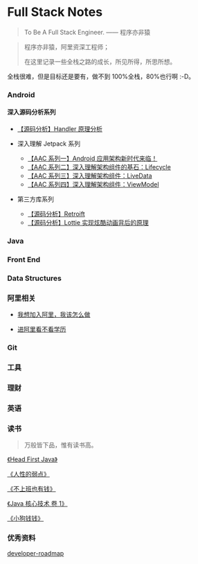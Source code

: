 # Full Stack Notes

> To Be A Full  Stack Engineer.  —— 程序亦非猿

> 程序亦非猿，阿里资深工程师；
>
> 在这里记录一些全栈之路的成长，所见所得，所思所想。



全栈很难，但是目标还是要有，做不到 100%全栈，80%也行啊 :-D。



 ### Android 



#### 深入源码分析系列

- [【源码分析】Handler 原理分析](./android/handler.md)

- 深入理解 Jetpack 系列
  - [【AAC 系列一】Android 应用架构新时代来临！](./android/aac.md)
  - [【AAC 系列二】深入理解架构组件的基石：Lifecycle](./android/aac-lifecycle.md)
  - [【AAC 系列三】深入理解架构组件：LiveData](./android/aac-livedata.md)
  - [【AAC 系列四】深入理解架构组件：ViewModel](./android/aac-viewmodel.md)
- 第三方库系列
  - [【源码分析】Retroift](./android/retrofit.md)
  - [【源码分析】Lottie 实现炫酷动画背后的原理](./android/lottie.md)



### Java



### Front End



### Data Structures



### 阿里相关

- [我想加入阿里，我该怎么做](./others/alibaba-1.md)

- [进阿里看不看学历](./others/alibaba-2.md)



### Git



### 工具



### 理财



### 英语



### 读书

> 万般皆下品，惟有读书高。

[《Head First Java》](./books/head-first-java.md)

[《人性的弱点》](./books/ren-xing-de-ruo-dian.md)

[《不上班也有钱》](./books/bu-shang-ban-ye-you-qian.md)

[《Java 核心技术 卷 1》](./books/core-java-1-10th.md)

[《小狗钱钱》](./books/xiao-gou-qian-qian.md)

### 优秀资料

[developer-roadmap](https://github.com/kamranahmedse/developer-roadmap)